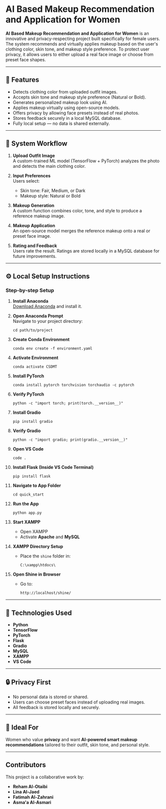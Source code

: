 # AI Based Makeup Recommendation and Application for Women

**AI Based Makeup Recommendation and Application for Women** is an innovative and privacy-respecting project built specifically for female users. The system recommends and virtually applies makeup based on the user's clothing color, skin tone, and makeup style preference. To protect user privacy, it allows users to either upload a real face image or choose from preset face shapes.

---

## 📌 Features

- Detects clothing color from uploaded outfit images.
- Accepts skin tone and makeup style preference (Natural or Bold).
- Generates personalized makeup look using AI.
- Applies makeup virtually using open-source models.
- Offers privacy by allowing face presets instead of real photos.
- Stores feedback securely in a local MySQL database.
- Fully local setup — no data is shared externally.

---

## 🧠 System Workflow

1. **Upload Outfit Image**  
   A custom-trained ML model (TensorFlow + PyTorch) analyzes the photo and detects the main clothing color.

2. **Input Preferences**  
   Users select:
   - Skin tone: Fair, Medium, or Dark
   - Makeup style: Natural or Bold

3. **Makeup Generation**  
   A custom function combines color, tone, and style to produce a reference makeup image.

4. **Makeup Application**  
   An open-source model merges the reference makeup onto a real or preset face image.

5. **Rating and Feedback**  
   Users rate the result. Ratings are stored locally in a MySQL database for future improvements.

---

## ⚙️ Local Setup Instructions

### Step-by-step Setup

1. **Install Anaconda**  
   [Download Anaconda](https://www.anaconda.com/products/distribution) and install it.

2. **Open Anaconda Prompt**  
   Navigate to your project directory:
   ```
   cd path/to/project
   ```

3. **Create Conda Environment**
   ```
   conda env create -f environment.yaml
   ```

4. **Activate Environment**
   ```
   conda activate CSDMT
   ```

5. **Install PyTorch**
   ```
   conda install pytorch torchvision torchaudio -c pytorch
   ```

6. **Verify PyTorch**
   ```
   python -c "import torch; print(torch.__version__)"
   ```

7. **Install Gradio**
   ```
   pip install gradio
   ```

8. **Verify Gradio**
   ```
   python -c "import gradio; print(gradio.__version__)"
   ```

9. **Open VS Code**
    ```
    code .
    ```

10. **Install Flask (Inside VS Code Terminal)**
    ```
    pip install flask
    ```

11. **Navigate to App Folder**
    ```
    cd quick_start
    ```

12. **Run the App**
    ```
    python app.py
    ```

13. **Start XAMPP**
    - Open XAMPP
    - Activate **Apache** and **MySQL**

14. **XAMPP Directory Setup**
    - Place the `shine` folder in:
      ```
      C:\xampp\htdocs\
      ```

15. **Open Shine in Browser**
    - Go to:
      ```
      http://localhost/shine/
      ```

---

## 🧰 Technologies Used

- **Python**
- **TensorFlow**
- **PyTorch**
- **Flask**
- **Gradio**
- **MySQL**
- **XAMPP**
- **VS Code**

---

## 🔒 Privacy First

- No personal data is stored or shared.
- Users can choose preset faces instead of uploading real images.
- All feedback is stored locally and securely.

---

## 🧡 Ideal For

Women who value **privacy** and want **AI-powered smart makeup recommendations** tailored to their outfit, skin tone, and personal style.

---

## Contributors

This project is a collaborative work by:

- **Reham Al-Otaibi**
- **Lina Al-Jaed**
- **Fatimah Al-Zahrani**
- **Asma'a Al-Asmari**



